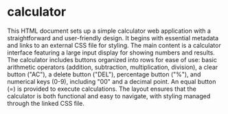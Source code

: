 # calculator
This HTML document sets up a simple calculator web application with a straightforward and user-friendly design. It begins with essential metadata and links to an external CSS file for styling. The main content is a calculator interface featuring a large input display for showing numbers and results. The calculator includes buttons organized into rows for ease of use: basic arithmetic operators (addition, subtraction, multiplication, division), a clear button ("AC"), a delete button ("DEL"), percentage button ("%"), and numerical keys (0-9), including "00" and a decimal point. An equal button (=) is provided to execute calculations. The layout ensures that the calculator is both functional and easy to navigate, with styling managed through the linked CSS file.
